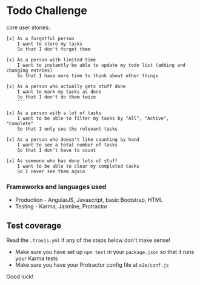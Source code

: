 # Todo Challenge

core user stories:

```
[x] As a forgetful person
    I want to store my tasks
    So that I don't forget them

[x] As a person with limited time
    I want to instantly be able to update my todo list (adding and changing entries)
    So that I have more time to think about other things

[x] As a person who actually gets stuff done
    I want to mark my tasks as done
    So that I don't do them twice
    ```

[x] As a person with a lot of tasks
    I want to be able to filter my tasks by "All", "Active", "Complete"
    So that I only see the relevant tasks

[x] As a person who doesn't like counting by hand
    I want to see a total number of tasks
    So that I don't have to count

[x] As someone who has done lots of stuff
    I want to be able to clear my completed tasks
    So I never see them again
```

### Frameworks and languages used

* Production - AngularJS, Javascript, basic Bootstrap, HTML
* Testing - Karma, Jasmine, Protractor

## Test coverage

Read the `.travis.yml` if any of the steps below don't make sense!

* Make sure you have set up `npm test` in your `package.json` so that it runs your Karma tests
* Make sure you have your Protractor config file at `e2e/conf.js`

Good luck!
